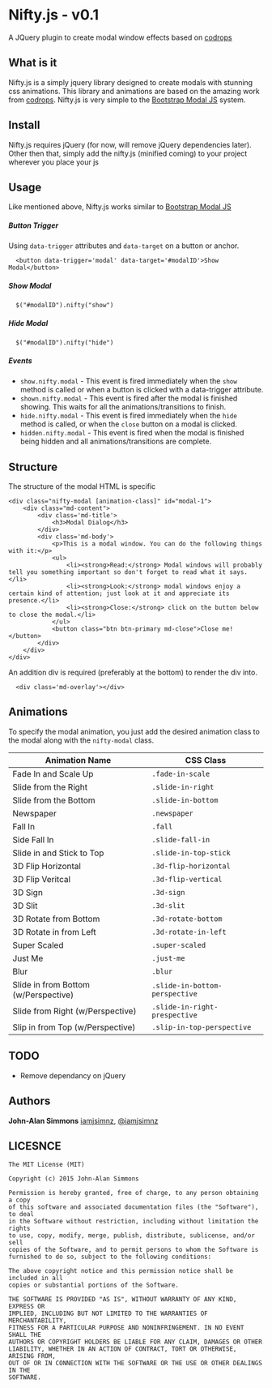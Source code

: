 Nifty.js - v0.1
==========

A JQuery plugin to create modal window effects based on [codrops](http://tympanus.net/Development/ModalWindowEffects/)

## What is it

Nifty.js is a simply jquery library designed to create modals with stunning css animations. This library and animations are based on the amazing work from [codrops](http://tympanus.net/Development/ModalWindowEffects). Nifty.js is very simple to the [Bootstrap Modal JS](http://getbootstrap.com/javascript/#modals) system.

## Install

Nifty.js requires jQuery (for now, will remove jQuery dependencies later).
Other then that, simply add the nifty.js (minified coming) to your project wherever you place your js

## Usage

Like mentioned above, Nifty.js works similar to [Bootstrap Modal JS](http://getbootstrap.com/javascript/#modals)

##### Button Trigger
Using `data-trigger` attributes and `data-target` on a button or anchor.
```
  <button data-trigger='modal' data-target='#modalID'>Show Modal</button>
```

##### Show Modal
```
  $("#modalID").nifty("show")
```

##### Hide Modal
```
  $("#modalID").nifty("hide")
```

##### Events
* `show.nifty.modal` - This event is fired immediately when the `show` method is called or when a button is clicked with a data-trigger attribute.
* `shown.nifty.modal` - This event is fired after the modal is finished showing. This waits for all the animations/transitions to finish.
* `hide.nifty.modal` - This event is fired immediately when the `hide` method is called, or when the `close` button on a modal is clicked.
* `hidden.nifty.modal` - This event is fired when the modal is finished being hidden and all animations/transitions are complete.


## Structure
The structure of the modal HTML is specific

```
<div class="nifty-modal [animation-class]" id="modal-1">
	<div class="md-content">
		<div class='md-title'>
			<h3>Modal Dialog</h3>
		</div>
		<div class='md-body'>
			<p>This is a modal window. You can do the following things with it:</p>
			<ul>
				<li><strong>Read:</strong> Modal windows will probably tell you something important so don't forget to read what it says.</li>
				<li><strong>Look:</strong> modal windows enjoy a certain kind of attention; just look at it and appreciate its presence.</li>
				<li><strong>Close:</strong> click on the button below to close the modal.</li>
			</ul>
			<button class="btn btn-primary md-close">Close me!</button>
		</div>
	</div>
</div>
```

An addition div is required (preferably at the bottom) to render the div into.
```
  <div class='md-overlay'></div>
```

## Animations

To specify the modal animation, you just add the desired animation class to the modal along with the `nifty-modal` class.

Animation Name | CSS Class
--- | ---
Fade In and Scale Up | `.fade-in-scale`
Slide from the Right | `.slide-in-right`
Slide from the Bottom | `.slide-in-bottom`
Newspaper | `.newspaper`
Fall In | `.fall`
Side Fall In | `.slide-fall-in`
Slide in and Stick to Top | `.slide-in-top-stick`
3D Flip Horizontal | `.3d-flip-horizontal`
3D Flip Veritcal | `.3d-flip-vertical`
3D Sign | `.3d-sign`
3D Slit | `.3d-slit`
3D Rotate from Bottom | `.3d-rotate-bottom`
3D Rotate in from Left | `.3d-rotate-in-left`
Super Scaled | `.super-scaled`
Just Me | `.just-me`
Blur | `.blur`
Slide in from Bottom (w/Perspective) | `.slide-in-bottom-perspective`
Slide from Right (w/Perspective) | `.slide-in-right-prespective`
Slip in from Top (w/Perspective) | `.slip-in-top-perspective`


## TODO
* Remove dependancy on jQuery

## Authors
**John-Alan Simmons** [iamjsimnz](https://github.com/jsimnz), [@iamjsimnz](https://twitter.com/iamjsimnz)

## LICESNCE
```
The MIT License (MIT)

Copyright (c) 2015 John-Alan Simmons

Permission is hereby granted, free of charge, to any person obtaining a copy
of this software and associated documentation files (the "Software"), to deal
in the Software without restriction, including without limitation the rights
to use, copy, modify, merge, publish, distribute, sublicense, and/or sell
copies of the Software, and to permit persons to whom the Software is
furnished to do so, subject to the following conditions:

The above copyright notice and this permission notice shall be included in all
copies or substantial portions of the Software.

THE SOFTWARE IS PROVIDED "AS IS", WITHOUT WARRANTY OF ANY KIND, EXPRESS OR
IMPLIED, INCLUDING BUT NOT LIMITED TO THE WARRANTIES OF MERCHANTABILITY,
FITNESS FOR A PARTICULAR PURPOSE AND NONINFRINGEMENT. IN NO EVENT SHALL THE
AUTHORS OR COPYRIGHT HOLDERS BE LIABLE FOR ANY CLAIM, DAMAGES OR OTHER
LIABILITY, WHETHER IN AN ACTION OF CONTRACT, TORT OR OTHERWISE, ARISING FROM,
OUT OF OR IN CONNECTION WITH THE SOFTWARE OR THE USE OR OTHER DEALINGS IN THE
SOFTWARE.
```
